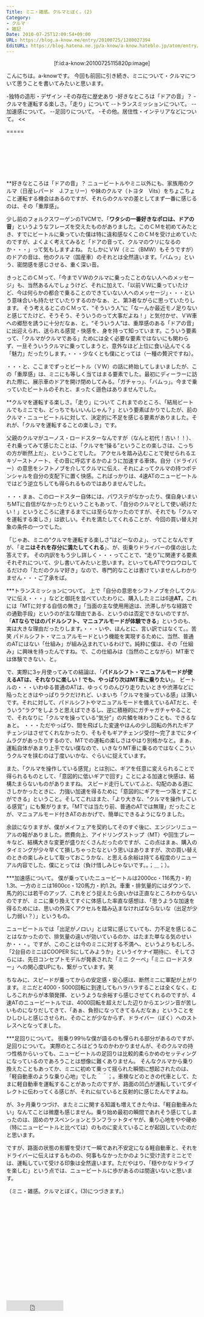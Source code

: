 ```yaml
---
Title: ミニ・雑感。クルマとぼく。(2)
Category:
- クルマ
- 雑記
Date: 2010-07-25T12:09:54+09:00
URL: https://blog.a-know.me/entry/20100725/1280027394
EditURL: https://blog.hatena.ne.jp/a-know/a-know.hateblo.jp/atom/entry/12921228815727979823
---
```


<div align = center>[f:id:a-know:20100725115820p:image]</div>


こんにちは。a-knowです。
今回も前回に引き続き、ミニについて・クルマについて思うことを書いてみたいと思います。

>>
-独特の造形・デザイン
-その存在に歴史あり
-好きなところは「ドアの音」？
-クルマを運転する楽しさ。「走り」について
--トランスミッションについて。
--加速感について。
--足回りについて。
-その他。居住性・インテリアなどについて。
<<


=====

<script async src="//pagead2.googlesyndication.com/pagead/js/adsbygoogle.js"></script>
<!-- article-top -->
<ins class="adsbygoogle"
     style="display:inline-block;width:728px;height:90px"
     data-ad-client="ca-pub-3463034538369189"
     data-ad-slot="8367620130"></ins>
<script>
(adsbygoogle = window.adsbygoogle || []).push({});
</script>

**好きなところは「ドアの音」？
ニュービートルやミニ以外にも、家族用のクルマ（日産レパード　J.フェリー）や妹のクルマ（トヨタ　Vits）をちょこちょこと運転する機会はあるのですが、それらのクルマの差としてまず一番に感じるのは、その「重厚感」。


少し前のフォルクスワーゲンのTVCMで、「<span style="font-weight:bold;">ワタシの一番好きなポロは、ドアの音</span>」というようなフレーズを交えたものがありました。このＣＭを初めてみたとき、すでにビートルに乗っていた僕は特に違和感なくこのＣＭを受け止めていたのですが、よくよく考えてみると「ドアの音って、クルマのウリになるのか・・・」って気もしますよね。
たしかにＶＷ（ミニ（BMW）もそうですが）のドアの音は、他のクルマ（国産車）のそれとは全然違います。「バムっ」という、密閉感を感じさせる、重く深い音。


きっとこのＣＭって、「今までＶＷのクルマに乗ったことのない人へのメッセージ」も、当然あるんでしょうけど、それに加えて、「以前ＶＷに乗っていたけど、今は何らかの都合で乗ることのできていない人へのメッセージ」・・・という意味合いも持たせていたりするのかなぁ、と、第3者ながらに思っていたりします。
そう考えるとこのＣＭって、“そういう人”に「なーんか最近モノ足りないと感じてたけど、そうそう、そういうのって大事だよね！」と気付かせ、ＶＷ車への郷愁を誘うに十分だなぁ、と。“そういう人”は、重厚感のある「ドアの音」に出迎えられ、送られる感覚・快感を、身を持って知っています。こういう要素って、「クルマがクルマである」ためには全く必要な要素ではないにも関わらず、一旦そういうクルマに乗ってしまうと、意外なほど上位に食い込んでくる「魅力」だったりします。・・・少なくとも僕にとっては（一種の贅沢ですね）。


・・・と、ここまでずっとビートル（ＶＷ）の話に終始してしまいましたが、この「重厚感」は、ミニにも等しく当てはまる要素でした。最初にディーラーに訪れた際に、展示車のドアを開け閉めしてみる。「ガチャっ」、「バムっ」。今まで乗っていたビートルのそれと、まったく遜色はありませんでした。



**クルマを運転する楽しさ。「走り」について
これまでのところ、「結局ビートルでもミニでも、どっちでもいいんじゃん？」という要素ばかりでしたが、前のクルマ・ニュービートルに対して、決定的に不足を感じる要素がありました。それが、「クルマを運転することの楽しさ」です。


父親のクルマがユーノス・ロードスターなんですが（なんと初代！古い！！）、それ乗ってみて感じたことは、「クルマを“操る”ということの楽しさは、こっちの方が断然上だ」、ということでした。
アクセルを踏み込むことで発せられるエキゾーストノート、その音に呼応するかのように加速する車体。自分（ドライバー）の意思をシフトノブを介してクルマに伝え、それによってクルマの持つポテンシャルを自分の支配下に置く快感。こればっかりは、4速ATのニュービートルではどう逆立ちしても得られるものではありませんでした。


・・・まぁ、このロードスター自体には、パワステがなかったり、僕自身いまいちMTに自信がなかったりということもあって、「自分のクルマとして使い続けたい！」というところに達するまでには至らなかったのですが、それでも「クルマを運転する楽しさ」は欲しい。それを満たしてくれることが、今回の買い替え対象の条件の一つでした。


「じゃあ、ミニの“クルマを運転する楽しさ”はどーなのよ」、ってことなんですが、「<span style="font-weight:bold;">ミニはそれを存分に満たしてくれる</span>」、が、街乗りドライバーの僕の出した答えです。
その内訳をもう少し詳しく・・・ってことで、“走り”に関連する要素それぞれについて、少し書いてみたいと思います。といってもATでウロウロしてるだけの「ただのクルマ好き」なので、専門的なことは書けていませんしわかりません・・・ご了承をば。



***トランスミッションについて。
上で「自分の意思をシフトノブを介してクルマに伝え・・・」などと御託を並べていたわりに、購入したミニは6速<span style="font-weight:bold;">AT</span>。これには「MTに対する自信の無さ」「当面の主な使用用途は、渋滞しがちな経路での通勤手段」というのが主な理由である、というのは否定できないのですが、「<span style="font-weight:bold;">ATならではのパドルシフト、マニュアルモードが体験できる</span>」というのも、実は大きな理由だったりします。・・・いや、ほんとに、言い訳ではなくて。。苦笑
パドルシフト・マニュアルモードという機能を実現するために、当然、普通のATにはない「仕組み」が組み込まれているわけで。純粋に僕は、その「仕組み」に興味を持ったんですね。で、この仕組みは（当然のことながら）MT車では体験できない、と。


で、実際に3ヶ月使ってみての結論は、「<span style="font-weight:bold;">パドルシフト・マニュアルモードが使えるATは、それなりに楽しい！でも、やっぱり次はMT車に乗りたい</span>」。
ビートルの・・・いわゆる普通のATは、ゆっくりのんびり走りたいときや渋滞などに陥ったときはやっぱりラクだけれど、いまいち「クルマを操っている感」は薄いです。それに対して、パドルシフトやマニュアルモードを備えているATだと、そういう“ラク”をしようと思えばできるし、逆に積極的にガチャガチャやることで、それなりに「クルマを操っている“気分”」の片鱗を味わうことも、できるなぁと。
・・・ただやっぱり、間を飛ばした変速やほんの少し回転の外れたギアチェンジはさせてくれなかったり、そもそもギアチェンジ受付〜完了までにタイムラグがあったりするので、MTでの運転の楽しさはやはり別格かなと。まぁ、運転自体があまり上手でない僕なので、いきなりMT車に乗るのではなくこういうクルマを挟むのは丁度いいかな、ぐらいに捉えています。


また、「クルマを操作している感覚」とは別に、ギアを任意に変えられることで得られるものとして、「意図的に低いギアで回す」ことによる加速と快感は、結構たまらないものがありますね。
スピード走行していてふと、勾配のある道にさしかかったときに、力強い加速を得るために「意図的にギアを一つ落とすことができる」ということ。そしてこれはまた、「より大きな、“クルマを操作している感覚”」にも繋がります。「MTでは当たり前、普通のATでは無理」だったことが、マニュアルモード付きATのおかげで、簡単にできるようになりました。


余談になりますが、僕がメイフェアを契約してそのすぐ後に、エンジンリニューアルの報がありました。燃費向上、アイドリングストップ（MT）や回生ブレーキなど、結構大きな変更が盛りだくさんだったのですが、この点はまぁ、購入のタイミングが少々早くて損しちゃったなという思いはありますが、次の買い替えのときの楽しみとして取っておこうかな、と思える余裕は持てる程度のリニューアル内容でした、僕にとっては（負け惜しみじゃないです。。；＿；）。



***加速感について。
僕が乗っていたニュービートルは2000cc・116馬力・約1.3t、一方のミニは1600cc・120馬力・約1.2t。車重・排気量的にはダウンで、馬力的には若干のアップ、これをどう捉えたら良いかは正直なところわからないのですが、ミニに乗り換えてすぐに体感した率直な感想は、「思うような加速を得るためには、思いの外深くアクセルを踏み込まなければならないな（出足が少し力弱い？）」というもの。


ニュービートルでは「出足がノロい」とは常に感じていても、力不足を感じることはなかったので、排気量の違いが効いているのか、はたまた単なる気のせいか・・・。ですが、このことは今のミニに対する不満へ、というよりもむしろ、「2台目のミニはCOOPER Sにしてみようか」というイケナイ期待に、そしてさらには、先日コンセプトモデルが発表された「ミニ クーペ」「ミニ ロードスター」への関心度UPにも、繋がっています。笑


ちなみに、スピードが乗ってからの安定感・安心感は、断然ミニに軍配が上がります。ミニだと4000・5000回転に到達してもハラハラすることは全くなく、むしろこれからが本領発揮、というような余裕すら感じさせてくれるのですが、4速ATのニュービートルでは、4000回転を超えだした辺りからエンジン音が苦しいものになりだしてきて、「あぁ、負担になってきてるんだなぁ」ということをひしひしと感じさせられ、そのことが少なからず、ドライバー（ぼく）へのストレスへとなってました。



***足回りについて。
街乗り99％な僕が語るのも憚られる部分があるのですが、足回りについて。
実際のところはどうなのかわかりませんが、そのクルマの持つ性格からいっても、ニュービートルの足回りは比較的柔らかめのセッティングになっているのであろうことは想像に難くありません。
そんなクルマから乗り換えたこともあってか、ミニに初めて乗って揺られた瞬間に想起されたのは、「軽自動車のような乗り心地」でした＾＾；。車検などのときの代車として、たまに軽自動車を運転することがあったのですが、路面の凹凸が運転していてダイレクトに伝わってくる感じが、それに似ていると反射的に感じたんですよね。


が、3ヶ月乗りつづけ、またミニに関する知識も増えてきた今は、「軽自動車みたい」なんてことは微塵も感じません。乗り始め最初の瞬間であれそう感じてしまったのは、固めのサスペンションとランフラットタイヤが、乗り心地をやや硬め（特にニュービートルと比べては）のものに変えていることが起因していたのだと思います。


ですが、路面の状態の影響を受けて一瞬であれ不安定になる軽自動車と、それをドライバーに伝えはするものの、何事もなかったかのように受け流すミニとでは、運転していて受ける印象は全然違います。ただやはり、「穏やかなドライブを楽しむ」という点では、ニュービートルに歩があるのは間違いないと思います。



（ミニ・雑感。クルマとぼく。(3)につづきます。）


<script async src="//pagead2.googlesyndication.com/pagead/js/adsbygoogle.js"></script>
<!-- article-bottom2 -->
<ins class="adsbygoogle"
     style="display:inline-block;width:300px;height:250px"
     data-ad-client="ca-pub-3463034538369189"
     data-ad-slot="5274552934"></ins>
<script>
(adsbygoogle = window.adsbygoogle || []).push({});
</script>


<iframe src="http://blog.hatena.ne.jp/a-know/a-know.hateblo.jp/subscribe/iframe" allowtransparency="true" frameborder="0" scrolling="no" width="150" height="28"></iframe>
